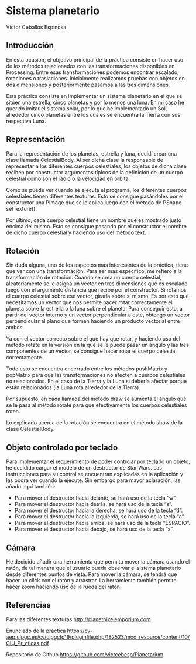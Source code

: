 # Sistema planetario
Víctor Ceballos Espinosa

## Introducción

En esta ocasión, el objetivo principal de la práctica consiste en hacer uso de los métodos relacionados con las transformaciones disponibles en Processing. Entre esas transformaciones podemos encontrar escalado, rotaciones o traslaciones. Inicialmente realizamos pruebas con objetos en dos dimensiones y posteriormente pasamos a las tres dimensiones.

Esta práctica consiste en implementar un sistema planetario en el que se sitúen una estrella, cinco planetas y por lo menos una luna. En mi caso he querido imitar el sistema solar, por lo que he implementado un Sol, alrededor cinco planetas entre los cuales se encuentra la Tierra con sus respectiva Luna.


## Representación
Para la representación de los planetas, estrella y luna, decidí crear una clase llamada CelestialBody. Al ser dicha clase la responsable de representar a los diferentes cuerpos celestiales, los objetos de dicha clase reciben por constructor argumentos típicos de la definición de un cuerpo celestial como son el radio o la velocidad en órbita.


Como se puede ver cuando se ejecuta el programa, los diferentes cuerpos celestiales tienen diferentes texturas. Esto se consigue pasándoles por el constructor una PImage que se le aplica luego con el método de PShape setTexture(). 

Por último, cada cuerpo celestial tiene un nombre que es mostrado justo encima del mismo. Esto se consigue pasando por el constructor el nombre de dicho cuerpo celestial y haciendo uso del método text.

## Rotación
Sin duda alguna, uno de los aspectos más interesantes de la práctica, tiene que ver con una transformación. Para ser más específico, me refiero a la transformación de rotación. Cuando se crea un cuerpo celestial, aleatoriamente se le asigna un vector en tres dimensiones que es escalado luego con el argumento distancia que recibe por el constructor. Si rotamos el cuerpo celestial sobre ese vector, giraría sobre sí mismo. Es por esto que necesitamos un vector que nos permite hacer rotar correctamente el planeta sobre la estrella o la luna sobre el planeta. Para conseguir esto, a partir del vector interno y un vector perpendicular a este, obtengo un vector perpendicular al plano que forman haciendo un producto vectorial entre ambos.

Ya con el vector correcto sobre el que hay que rotar, y haciendo uso del método rotate en la versión en la que se le puede pasar un ángulo y las tres componentes de un vector, se consigue hacer rotar el cuerpo celestial correctamente.

Todo esto se encuentra encerrado entre los métodos pushMatrix y popMatrix para que las transformaciones no afecten a cuerpos celestiales no relacionados. En el caso de la Tierra y la Luna si debería afectar porque están relacionados (la Luna rota alrededor de la Tierra).

Por supuesto, en cada llamada del método draw se aumenta el ángulo que se le pasa al método rotate para que efectivamente los cuerpos celestiales roten.

Lo explicado acerca de la rotación se encuentra en el método show de la clase CelestialBody.


## Objeto controlado por teclado
Para implementar el requerimiento de poder controlar por teclado un objeto, he decidido cargar el modelo de un destructor de Star Wars. Las instrucciones para su control se encuentran explicadas en la aplicación y las podrá ver cuando la ejecute. Sin embargo para mayor aclaración, las añado aquí también:

- Para mover el destructor hacia delante, se hará uso de la tecla “w”.
- Para mover el destructor hacia detrás, se hará uso de la tecla “s”.
- Para mover el destructor hacia la derecha, se hará uso de la tecla “d”.
- Para mover el destructor hacia la izquierda, se hará uso de la tecla “a”.
- Para mover el destructor hacia arriba, se hará uso de la tecla “ESPACIO”.
- Para mover el destructor hacia debajo, se hará uso de la tecla “x”.

## Cámara

He decidido añadir una herramienta que permita mover la cámara usando el ratón, de tal manera que el usuario pueda observar el sistema planetario desde diferentes puntos de vista. Para mover la cámara, se tendrá que hacer un click con el ratón y arrastrar. La herramienta también permite hacer zoom haciendo uso de la rueda del ratón.

## Referencias
Para las diferentes texturas
http://planetpixelemporium.com

Enunciado de la práctica
https://cv-aep.ulpgc.es/cv/ulpgctp19/pluginfile.php/182523/mod_resource/content/10/CIU_Pr_cticas.pdf

Repositorio de Github
https://github.com/victcebesp/Planetarium

